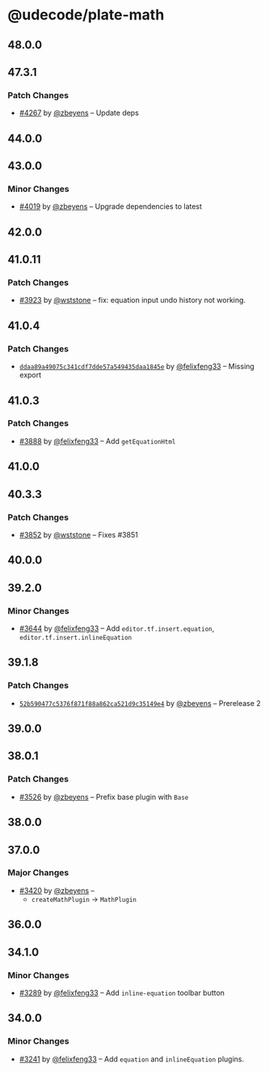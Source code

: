 # @udecode/plate-math

## 48.0.0

## 47.3.1

### Patch Changes

- [#4267](https://github.com/udecode/plate/pull/4267) by [@zbeyens](https://github.com/zbeyens) – Update deps

## 44.0.0

## 43.0.0

### Minor Changes

- [#4019](https://github.com/udecode/plate/pull/4019) by [@zbeyens](https://github.com/zbeyens) – Upgrade dependencies to latest

## 42.0.0

## 41.0.11

### Patch Changes

- [#3923](https://github.com/udecode/plate/pull/3923) by [@wststone](https://github.com/wststone) – fix: equation input undo history not working.

## 41.0.4

### Patch Changes

- [`ddaa89a49075c341cdf7dde57a549435daa1845e`](https://github.com/udecode/plate/commit/ddaa89a49075c341cdf7dde57a549435daa1845e) by [@felixfeng33](https://github.com/felixfeng33) – Missing export

## 41.0.3

### Patch Changes

- [#3888](https://github.com/udecode/plate/pull/3888) by [@felixfeng33](https://github.com/felixfeng33) – Add `getEquationHtml`

## 41.0.0

## 40.3.3

### Patch Changes

- [#3852](https://github.com/udecode/plate/pull/3852) by [@wststone](https://github.com/wststone) – Fixes #3851

## 40.0.0

## 39.2.0

### Minor Changes

- [#3644](https://github.com/udecode/plate/pull/3644) by [@felixfeng33](https://github.com/felixfeng33) – Add `editor.tf.insert.equation`, `editor.tf.insert.inlineEquation`

## 39.1.8

### Patch Changes

- [`52b590477c5376f871f88a862ca521d9c35149e4`](https://github.com/udecode/plate/commit/52b590477c5376f871f88a862ca521d9c35149e4) by [@zbeyens](https://github.com/zbeyens) – Prerelease 2

## 39.0.0

## 38.0.1

### Patch Changes

- [#3526](https://github.com/udecode/plate/pull/3526) by [@zbeyens](https://github.com/zbeyens) – Prefix base plugin with `Base`

## 38.0.0

## 37.0.0

### Major Changes

- [#3420](https://github.com/udecode/plate/pull/3420) by [@zbeyens](https://github.com/zbeyens) –
  - `createMathPlugin` -> `MathPlugin`

## 36.0.0

## 34.1.0

### Minor Changes

- [#3289](https://github.com/udecode/plate/pull/3289) by [@felixfeng33](https://github.com/felixfeng33) – Add `inline-equation` toolbar button

## 34.0.0

### Minor Changes

- [#3241](https://github.com/udecode/plate/pull/3241) by [@felixfeng33](https://github.com/felixfeng33) – Add `equation` and `inlineEquation` plugins.
